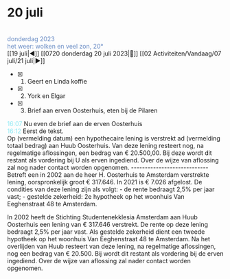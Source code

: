 # 20 juli
<span style="color: #688bc4;"><br>donderdag 2023 <br>het weer: wolken en veel zon, 20°<br></span>[[19 juli|◀️]] [[0720 donderdag 20 juli 2023|📓]] [[02 Activiteiten/Vandaag/07 juli/21 juli|▶️]]

- [x] 1. Geert en Linda koffie
- [x] 2. York en Elgar
- [x] 3. Brief aan erven Oosterhuis, eten bij de Pilaren

<p style="padding-left: 2.7em; text-indent: -2.7em; margin: 0"><font color=#8be9f4>16:07</font>  Nu even de brief aan de erven Oosterhuis </p>   
<p style="padding-left: 2.7em; text-indent: -2.7em; margin: 0"><font color=#8be9f4>16:12</font>  Eerst de tekst. </p>   
Op (vermelding datum) een hypothecaire lening is verstrekt ad (vermelding totaal bedrag) aan Huub Oosterhuis.  
Van deze lening resteert nog, na regelmatige aflossingen, een bedrag van € 20.500,00.  
Bij deze wordt dit restant als vordering bij U als erven ingediend.  
Over de wijze van aflossing zal nog nader contact worden opgenomen.
----------------------------Betreft een in 2002 aan de heer H. Oosterhuis te Amsterdam verstrekte lening, oorspronkelijk groot € 317.646. In 2021 is € 7.026 afgelost.
De condities van deze lening zijn als volgt: - de rente bedraagt 2,5% per jaar vast; - gestelde zekerheid: 2e hypotheek op het woonhuis Van Eeghenstraat 48 te Amsterdam.

In 2002 heeft de Stichting Studentenekklesia Amsterdam aan Huub Oosterhuis een lening van € 317.646 verstrekt. De rente op deze lening bedraagt 2,5% per jaar vast. Als gestelde zekerheid dient een tweede hypotheek op het woonhuis Van Eeghenstraat 48 te Amsterdam. Na het overlijden van Huub resteert van deze lening, na regelmatige aflossingen, nog een bedrag van € 20.500. Bij wordt dit restant als vordering bij de erven ingediend. Over de wijze van aflossing zal nader contact worden opgenomen. 